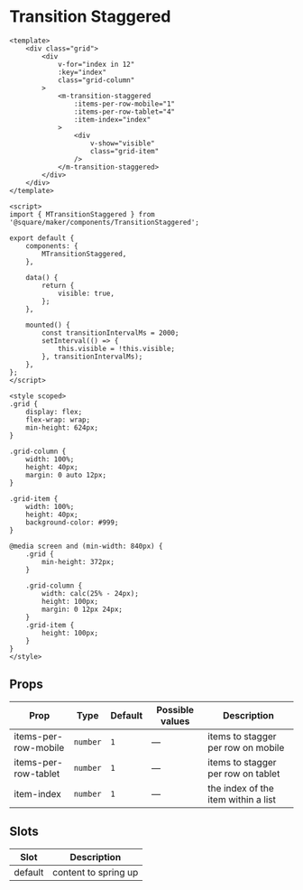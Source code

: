 # Transition Staggered

```vue
<template>
	<div class="grid">
		<div
			v-for="index in 12"
			:key="index"
			class="grid-column"
		>
			<m-transition-staggered
				:items-per-row-mobile="1"
				:items-per-row-tablet="4"
				:item-index="index"
			>
				<div
					v-show="visible"
					class="grid-item"
				/>
			</m-transition-staggered>
		</div>
	</div>
</template>

<script>
import { MTransitionStaggered } from '@square/maker/components/TransitionStaggered';

export default {
	components: {
		MTransitionStaggered,
	},

	data() {
		return {
			visible: true,
		};
	},

	mounted() {
		const transitionIntervalMs = 2000;
		setInterval(() => {
			this.visible = !this.visible;
		}, transitionIntervalMs);
	},
};
</script>

<style scoped>
.grid {
	display: flex;
	flex-wrap: wrap;
	min-height: 624px;
}

.grid-column {
	width: 100%;
	height: 40px;
	margin: 0 auto 12px;
}

.grid-item {
	width: 100%;
	height: 40px;
	background-color: #999;
}

@media screen and (min-width: 840px) {
	.grid {
		min-height: 372px;
	}

	.grid-column {
		width: calc(25% - 24px);
		height: 100px;
		margin: 0 12px 24px;
	}
	.grid-item {
		height: 100px;
	}
}
</style>
```

<!-- api-tables:start -->
## Props

| Prop                 | Type     | Default | Possible values                    | Description                           |
| -------------------- | -------- | ------- | ---------------------------------- | ------------------------------------- |
| items-per-row-mobile | `number` | `1`     | —                                  | items to stagger per row on mobile    |
| items-per-row-tablet | `number` | `1`     | —                                  | items to stagger per row on tablet    |
| item-index           | `number` | `1`     | —                                  | the index of the item within a list   |

## Slots

| Slot    | Description          |
| ------- | -------------------- |
| default | content to spring up |
<!-- api-tables:end -->
